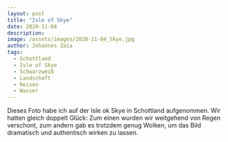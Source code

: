 ```yaml
---
layout: post
title: "Isle of Skye"
date: 2020-11-04
description: 
image: /assets/images/2020-11-04_Skye.jpg
author: Johannes Zaia
tags: 
  - Schottland
  - Isle of Skye
  - Schwarzweiß
  - Landschaft
  - Reisen
  - Wasser
---
```

Dieses Foto habe ich auf der Isle ok Skye in Schottland aufgenommen. Wir hatten gleich doppelt Glück: Zum einen wurden wir weitgehend von Regen verschont, zum andern gab es trotzdem genug Wolken, um das Bild dramatisch und authentisch wirken zu lassen. 